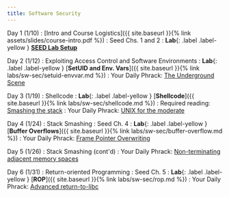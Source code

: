 ```yaml
---
title: Software Security
---
```


Day 1 (1/10)
: [Intro and Course Logistics]({{ site.baseurl }}{% link assets/slides/course-intro.pdf %})
  : Seed Chs. 1 and 2
: **Lab**{: .label .label-yellow } [**SEED Lab Setup**](https://seedsecuritylabs.org/labsetup.html)

Day 2 (1/12)
: Exploiting Access Control and Software Environments
: **Lab**{: .label .label-yellow } [**SetUID and Env. Vars**]({{ site.baseurl }}{% link labs/sw-sec/setuid-envvar.md %})
: Your Daily Phrack: [The Underground Scene](http://phrack.org/issues/64/4.html)

Day 3 (1/19)
: Shellcode
: **Lab**{: .label .label-yellow } [**Shellcode**]({{ site.baseurl }}{% link labs/sw-sec/shellcode.md %})
: Required reading: [Smashing the stack](https://github.com/rootkiter/phrack/blob/master/phrack49/14.txt)
: Your Daily Phrack: [UNIX for the moderate](http://phrack.org/issues/18/6.html)

Day 4 (1/24)
: Stack Smashing
  : Seed Ch. 4
: **Lab**{: .label .label-yellow } [**Buffer Overflows**]({{ site.baseurl }}{% link labs/sw-sec/buffer-overflow.md %})
: Your Daily Phrack: [Frame Pointer Overwriting](http://phrack.org/issues/55/8.html)


Day 5 (1/26)
: Stack Smashing (cont'd)
: Your Daily Phrack: [Non-terminating adjacent memory spaces](http://phrack.org/issues/56/14.html#article)

Day 6 (1/31)
: Return-oriented Programming
  : Seed Ch. 5
: **Lab**{: .label .label-yellow } [**ROP**]({{ site.baseurl }}{% link labs/sw-sec/rop.md %})
: Your Daily Phrack: [Advanced return-to-libc](http://phrack.org/issues/58/4.html)
